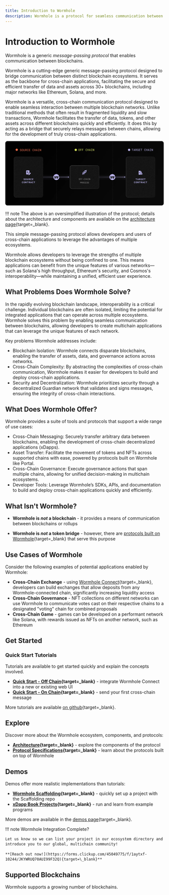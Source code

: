```yaml
---
title: Introduction to Wormhole
description: Wormhole is a protocol for seamless communication between blockchains, enabling cross-chain applications and integrations.
---
```


<!-- This needs updating. It should include  more info on what wormhole is and what problems it solves and how (what it offers) -->

# Introduction to Wormhole

Wormhole is a generic _message-passing protocol_ that enables communication between blockchains.

Wormhole is a cutting-edge generic message-passing protocol designed to bridge communication between distinct blockchain ecosystems. It serves as the backbone for cross-chain applications, facilitating the secure and efficient transfer of data and assets across 30+ blockchains, including major networks like Ethereum, Solana, and more.

Wormhole is a versatile, cross-chain communication protocol designed to enable seamless interaction between multiple blockchain networks. Unlike traditional methods that often result in fragmented liquidity and slow transactions, Wormhole facilitates the transfer of data, tokens, and other assets across different blockchains quickly and efficiently. It does this by acting as a bridge that securely relays messages between chains, allowing for the development of truly cross-chain applications.

![Message-passing process in the Wormhole protocol](/images/learn/introduction/introduction-1.webp)

!!! note
    The above is an oversimplified illustration of the protocol; details about the architecture and components are available on the [architecture page](/learn/architecture/){target=\_blank}.

This simple message-passing protocol allows developers and users of cross-chain applications to leverage the advantages of multiple ecosystems.

Wormhole allows developers to leverage the strengths of multiple blockchain ecosystems without being confined to one. This means applications can benefit from the unique features of various networks—such as Solana's high throughput, Ethereum's security, and Cosmos's interoperability—while maintaining a unified, efficient user experience.

## What Problems Does Wormhole Solve?

In the rapidly evolving blockchain landscape, interoperability is a critical challenge. Individual blockchains are often isolated, limiting the potential for integrated applications that can operate across multiple ecosystems. Wormhole solves this problem by enabling seamless communication between blockchains, allowing developers to create multichain applications that can leverage the unique features of each network.

Key problems Wormhole addresses include:

- Blockchain Isolation: Wormhole connects disparate blockchains, enabling the transfer of assets, data, and governance actions across networks.
- Cross-Chain Complexity: By abstracting the complexities of cross-chain communication, Wormhole makes it easier for developers to build and deploy cross-chain applications.
- Security and Decentralization: Wormhole prioritizes security through a decentralized Guardian network that validates and signs messages, ensuring the integrity of cross-chain interactions.

## What Does Wormhole Offer?

Wormhole provides a suite of tools and protocols that support a wide range of use cases:

- Cross-Chain Messaging: Securely transfer arbitrary data between blockchains, enabling the development of cross-chain decentralized applications (xDapps).
- Asset Transfer: Facilitate the movement of tokens and NFTs across supported chains with ease, powered by protocols built on Wormhole like Portal.
- Cross-Chain Governance: Execute governance actions that span multiple chains, allowing for unified decision-making in multichain ecosystems.
- Developer Tools: Leverage Wormhole’s SDKs, APIs, and documentation to build and deploy cross-chain applications quickly and efficiently.

## What Isn't Wormhole?

- **Wormhole is _not_ a blockchain** - it provides a means of communication between blockchains or rollups

- **Wormhole is _not_ a token bridge** - however, there are [protocols built on Wormhole](https://portalbridge.com/#/transfer){target=\_blank} that serve this purpose

## Use Cases of Wormhole

Consider the following examples of potential applications enabled by Wormhole:

- **Cross-Chain Exchange** - using [Wormhole Connect](#){target=\_blank}, developers can build exchanges that allow deposits from any Wormhole-connected chain, significantly increasing liquidity access <!-- Wormhole Connect: Bridging Made Easy -->
- **Cross-Chain Governance** - NFT collections on different networks can use Wormhole to communicate votes cast on their respective chains to a designated "voting" chain for combined proposals
- **Cross-Chain Game** - games can be developed on a performant network like Solana, with rewards issued as NFTs on another network, such as Ethereum

## Get Started

### Quick Start Tutorials

Tutorials are available to get started quickly and explain the concepts involved.

- **[Quick Start - Off Chain](#){target=\_blank}** - integrate Wormhole Connect into a new or existing web UI <!-- Wormhole Connect: Bridging Made Easy -->
- **[Quick Start - On Chain](#){target=\_blank}** - send your first cross-chain message <!-- Developing Cross Chain Dapps -->

More tutorials are available [on github](#){target=\_blank}. <!-- tutorials will be on the docs site -->

## Explore

Discover more about the Wormhole ecosystem, components, and protocols:

- **[Architecture](/learn/architecture/){target=\_blank}** - explore the components of the protocol
- **[Protocol Specifications](https://github.com/wormhole-foundation/wormhole/tree/main/whitepapers){target=\_blank}** - learn about the protocols built on top of Wormhole

## Demos

Demos offer more realistic implementations than tutorials:

- **[Wormhole Scaffolding](https://github.com/wormhole-foundation/wormhole-scaffolding){target=\_blank}** - quickly set up a project with the Scaffolding repo
- **[xDapp Book Projects](https://github.com/wormhole-foundation/xdapp-book/tree/main/projects){target=\_blank}** - run and learn from example programs

More demos are available in the [demos page](#){target=\_blank}. <!-- demos page -->

!!! note
    Wormhole Integration Complete?

    Let us know so we can list your project in our ecosystem directory and introduce you to our global, multichain community!

    **[Reach out now!](https://forms.clickup.com/45049775/f/1aytxf-10244/JKYWRUQ70AUI99F32Q){target=\_blank}**

## Supported Blockchains

Wormhole supports a growing number of blockchains.

<!-- List of Blockchains here -->